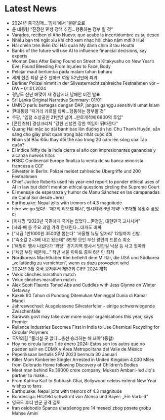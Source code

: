 # Latest News
-  2024년 중국경제…‘침체’에서 ‘불황’으로
-  윤 대통령 “진정한 민생 정책 추진…행동하는 정부 될 것”
-  Varados, reciben el Año Nuevo; que acabe la incertidumbre es su deseo
-  Nhiều bạn trẻ ngất xỉu khi chờ xem nhạc hội chào năm mới ở Huế
-  Hải chiến trên Biển Đỏ: Hải quân Mỹ đánh chìm 3 tàu Houthi
-  Banks of the future will use AI to influence financial decisions, say experts
-  Woman Dies After Being Found on Street in Kitakyushu on New Year’s Eve; Found Bleeding From Injuries to Face, Body
-  Pelajar maut berlumba pada malam tahun baharu
-  세계 현존 최장 군주 덴마크 여왕 52년만에 퇴위
-  Berliner Polizei nimmt in der Silvesternacht zahlreiche Festnahmen vor – DW – 01.01.2024
-  경남도 신년 해맞이 새 경남시대 남해안 비전 발표
-  Sri Lanka Original Narrative Summary: 01/01
-  UMNO perlu bertegas dengan DAP, jangan ganggu sensitiviti umat Islam
-  尹대통령 “패거리 카르텔 타파…행동하는 정부될 것”
-  쿠팡, "입점 소상공인 21만명 넘어…판로개척에 6800억 투입"
-  [콘텐츠뷰] 경성크리처 "강한 신념엔 강한 책임이 뒤따른다"
-  Quang Hải mặc áo dài bảnh bao lên đường ăn hỏi Chu Thanh Huyền, sẵn sàng cho giây phút quan trọng bậc nhất cuộc đời
-  Nhân vật Bắc Đẩu thay đổi thế nào trong 20 năm lên sóng của Táo quân?
-  El índice Nifty de la India cierra el año con impresionantes ganancias y alcanza nuevos hitos
-  HSBC Continental Europe finaliza la venta de su banca minorista francesa a CCF
-  Silvester in Berlin: Polizei meldet zahlreiche Übergriffe und 200 Festnahmen
-  Chief Justice Roberts used his year-end report to ponder ethical uses of AI in law but didn't mention ethical questions circling the Supreme Court
-  El mensaje de esperanza y humor de Manu Sánchez en las campanadas de Canal Sur desde Jerez
-  Earthquake: Nepal jolts with tremors of 4.3 magnitude
-  here we go 떴다!...'제2의 리오넬 메시', 맨시티와 6년 계약!→초대형 유망주 품었다
-  [이재명 “2023년 국민에게 국가는 없었다…尹정권, 대한민국 고사시켜”
-  [사과·배 등 주요 과일 가격 안내린다…대파도 비싸
-  [“시급 1만1000원 3500명 뽑는다” ‘서울형 뉴딜 일자리' 12일까지 선발
-  [“숙소값 2~3배 내고 왔는데” 8만명 모인 부산 광안리 드론쇼 취소
-  [‘해맞이 행사 나왔다가 ‘꽈당’’ 경기지역 행사서 빙판길 낙상 등 사고 잇따라
-  [“세금 부담 때문에…” 작년 서울 아파트 증여 6년 만 최저
-  Nordkoreas Machthaber Kim befiehlt dem Militär, die USA und Südkorea „vollständig zu vernichten“, wenn es dazu provoziert wird
-  2024년 3월 중국 광저우서 제53회 CIFF 2024 개최
-  Vekic clinches marathon match
-  Vekic clinches marathon match
-  Alex Scott Flaunts Toned Abs and Cuddles with Jess Glynne on Winter Getaway
-  Kakek 90 Tahun di Pundong Ditemukan Meninggal Dunia di Kamar Mandi
-  Jahreswechsel: Ausgelassene Silvesterfeier – einige schwerwiegende Zwischenfälle
-  Sarawak govt may take over more major organisations this year, says Premier
-  Reliance Industries Becomes First in India to Use Chemical Recycling for Circular Polymers
-  국민의힘 "물러설 곳 없다…총선 승리하는 해 돼야"(종합)
-  Hoy no circula lunes 1 de enero 2024: Estos son los autos que no pueden salir en CDMX y Área Metropolitana del Valle de México
-  Peperiksaan bertulis SPM 2023 bermula 30 Januari
-  Killer Mom Kimberlee Singler Arrested in United Kingdom 4,000 Miles from Colorado Home following Discovery of Children’s Bodies
-  Meet man behind Rs 39000 crore company, Mukesh Ambani-led Jio's partner to make...
-  From Katrina Kaif to Subhash Ghai, Bollywood celebs extend New Year wishes to fans
-  Earthquake: Nepal jolts with tremors of 4.3 magnitude
-  Bundesliga: Hitzfeld schwärmt von Alonso und Bayer: „Ein Vorbild“
-  영국도 후티 반군 공격 검토
-  Iran oslobodio Španca uhapšenog pre 14 meseci zbog posete grobu Mahse Amini
